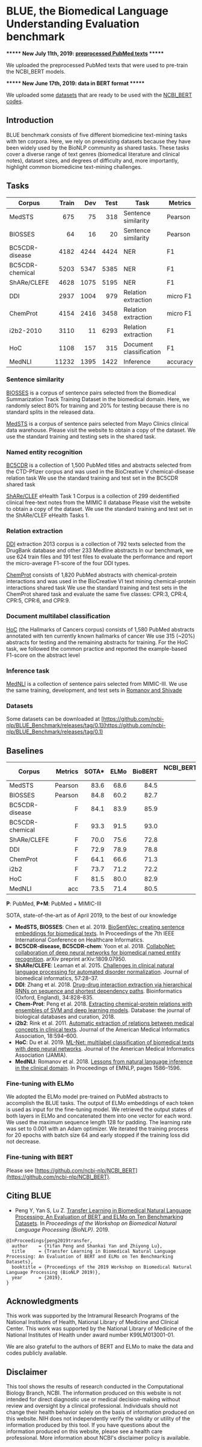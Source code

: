 # BLUE, the Biomedical Language Understanding Evaluation benchmark

**\*\*\*\*\* New July 11th, 2019: [preprocessed PubMed texts](https://github.com/ncbi-nlp/NCBI_BERT/blob/master/README.md#pubmed) \*\*\*\*\***

We uploaded the preprocessed PubMed texts that were used to pre-train the NCBI_BERT models.

**\*\*\*\*\* New June 17th, 2019: data in BERT format \*\*\*\*\***

We uploaded some [datasets](https://github.com/ncbi-nlp/BLUE_Benchmark/releases/tag/0.1) that are ready to be used with the [NCBI_BERT codes](https://github.com/ncbi-nlp/NCBI_BERT).

## Introduction

BLUE benchmark consists of five different biomedicine text-mining tasks with ten corpora.
Here, we rely on preexisting datasets because they have been widely used by the BioNLP community as shared tasks.
These tasks cover a diverse range of text genres (biomedical literature and clinical notes), dataset sizes, and degrees of difficulty and, more importantly, highlight common biomedicine text-mining challenges.

## Tasks

| Corpus          | Train |  Dev | Test | Task                    | Metrics             | Domain     |
|-----------------|------:|-----:|-----:|-------------------------|---------------------|------------|
| MedSTS          |   675 |   75 |  318 | Sentence similarity     | Pearson             | Clinical   |
| BIOSSES         |    64 |   16 |   20 | Sentence similarity     | Pearson             | Biomedical |
| BC5CDR-disease  |  4182 | 4244 | 4424 | NER                     | F1                  | Biomedical |
| BC5CDR-chemical |  5203 | 5347 | 5385 | NER                     | F1                  | Biomedical |
| ShARe/CLEFE     |  4628 | 1075 | 5195 | NER                     | F1                  | Clinical   |
| DDI             |  2937 | 1004 |  979 | Relation extraction     | micro F1            | Biomedical |
| ChemProt        |  4154 | 2416 | 3458 | Relation extraction     | micro F1            | Biomedical |
| i2b2-2010       |  3110 |   11 | 6293 | Relation extraction     | F1                  | Clinical   |
| HoC             |  1108 |  157 |  315 | Document classification | F1                  | Biomedical |
| MedNLI          | 11232 | 1395 | 1422 | Inference               | accuracy            | Clinical   |


### Sentence similarity

[BIOSSES](http://tabilab.cmpe.boun.edu.tr/BIOSSES/) is a corpus of sentence pairs selected from the Biomedical Summarization Track Training Dataset in the biomedical domain.
Here, we randomly select 80% for training and 20% for testing because there is no standard splits in the released data.

[MedSTS](https://mayoclinic.pure.elsevier.com/en/publications/medsts-a-resource-for-clinical-semantic-textual-similarity) is a corpus of sentence pairs selected from Mayo Clinics clinical data warehouse.
Please visit the website to obtain a copy of the dataset.
We use the standard training and testing sets in the shared task.

### Named entity recognition

[BC5CDR](https://biocreative.bioinformatics.udel.edu/tasks/biocreative-v/track-3-cdr/) is a collection of 1,500 PubMed titles and abstracts selected from the CTD-Pfizer corpus and was used in the BioCreative V chemical-disease relation task
We use the standard training and test set in the BC5CDR shared task

[ShARe/CLEF](https://physionet.org/works/ShAReCLEFeHealth2013/) eHealth Task 1 Corpus is a collection of 299 deidentified clinical free-text notes from the MIMIC II database
Please visit the website to obtain a copy of the dataset.
We use the standard training and test set in the ShARe/CLEF eHealth Tasks 1.

### Relation extraction

[DDI](http://labda.inf.uc3m.es/ddicorpus) extraction 2013 corpus is a collection of 792 texts selected from the DrugBank database and other 233 Medline abstracts
In our benchmark, we use 624 train files and 191 test files to evaluate the performance and report the micro-average F1-score of the four DDI types.

[ChemProt](https://biocreative.bioinformatics.udel.edu/news/corpora/) consists of 1,820 PubMed abstracts with chemical-protein interactions and was used in the BioCreative VI text mining chemical-protein interactions shared task
We use the standard training and test sets in the ChemProt shared task and evaluate the same five classes: CPR:3, CPR:4, CPR:5, CPR:6, and CPR:9.

### Document multilabel classification

[HoC](https://www.cl.cam.ac.uk/~sb895/HoC.html) (the Hallmarks of Cancers corpus) consists of 1,580 PubMed abstracts annotated with ten currently known hallmarks of cancer
We use 315 (~20%) abstracts for testing and the remaining abstracts for training. For the HoC task, we followed the common practice and reported the example-based F1-score on the abstract level

### Inference task

[MedNLI](https://physionet.org/physiotools/mimic-code/mednli/) is a collection of sentence pairs selected from MIMIC-III. We use the same training, development,
and test sets in [Romanov and Shivade](https://www.aclweb.org/anthology/D18-1187)

### Datasets

Some datasets can be downloaded at [https://github.com/ncbi-nlp/BLUE_Benchmark/releases/tag/0.1](https://github.com/ncbi-nlp/BLUE_Benchmark/releases/tag/0.1)

## Baselines

| Corpus          | Metrics | SOTA* | ELMo | BioBERT | NCBI_BERT(base) (P) | NCBI_BERT(base) (P+M) | NCBI_BERT(large) (P) | NCBI_BERT(large) (P+M) |
|-----------------|--------:|------:|-----:|--------:|--------------------:|----------------------:|---------------------:|-----------------------:|
| MedSTS          | Pearson |  83.6 | 68.6 |    84.5 |                84.5 |                  84.8 |                 84.6 |                   83.2 |
| BIOSSES         | Pearson |  84.8 | 60.2 |    82.7 |                89.3 |                  91.6 |                 86.3 |                   75.1 |
| BC5CDR-disease  |       F |  84.1 | 83.9 |    85.9 |                86.6 |                  85.4 |                 82.9 |                   83.8 |
| BC5CDR-chemical |       F |  93.3 | 91.5 |    93.0 |                93.5 |                  92.4 |                 91.7 |                   91.1 |
| ShARe/CLEFE     |       F |  70.0 | 75.6 |    72.8 |                75.4 |                  77.1 |                 72.7 |                   74.4 |
| DDI             |       F |  72.9 | 78.9 |    78.8 |                78.1 |                  79.4 |                 79.9 |                   76.3 |
| ChemProt        |       F |  64.1 | 66.6 |    71.3 |                72.5 |                  69.2 |                 74.4 |                   65.1 |
| i2b2            |       F |  73.7 | 71.2 |    72.2 |                74.4 |                  76.4 |                 73.3 |                   73.9 |
| HoC             |       F |  81.5 | 80.0 |    82.9 |                85.3 |                  83.1 |                 87.3 |                   85.3 |
| MedNLI          |     acc |  73.5 | 71.4 |    80.5 |                82.2 |                  84.0 |                 81.5 |                   83.8 |

**P**: PubMed, **P+M**: PubMed + MIMIC-III

SOTA, state-of-the-art as of April 2019, to the best of our knowledge

* **MedSTS, BIOSSES**: Chen et al. 2019. [BioSentVec: creating sentence embeddings for biomedical texts](https://arxiv.org/abs/1810.09302v2). In Proceedings of the 7th IEEE International Conference on Healthcare Informatics.
* **BC5CDR-disease, BC5CDR-chem**: Yoon et al. 2018. [CollaboNet: collaboration of deep neural networks for biomedical named entity recognition](https://arxiv.org/abs/1809.07950v1). arXiv preprint arXiv:1809.07950.
* **ShARe/CLEFE**: Leaman et al. 2015. [Challenges in clinical natural language processing for automated disorder normalization](https://www.sciencedirect.com/science/article/pii/S1532046415001501?via%3Dihub). Journal of biomedical informatics, 57:28–37.
* **DDI**: Zhang et al. 2018. [Drug-drug interaction extraction via hierarchical RNNs on sequence and shortest dependency paths](https://academic.oup.com/bioinformatics/article/34/5/828/4565590). Bioinformatics (Oxford, England), 34:828–835.
* **Chem-Prot**: Peng et al. 2018. [Extracting chemical-protein relations with ensembles of SVM and deep learning models](https://academic.oup.com/database/article/doi/10.1093/database/bay073/5055578). Database: the journal of biological
databases and curation, 2018.
* **i2b2**: Rink et al. 2011. [Automatic extraction of relations between medical concepts in clinical texts](https://academic.oup.com/jamia/article/18/5/594/833364). Journal of the American Medical Informatics Association, 18:594–600.
* **HoC**: Du et al. 2019. [ML-Net: multilabel classification of biomedical texts with deep neural networks](https://arxiv.org/abs/1811.05475v2). Journal of the American Medical Informatics Association (JAMIA).
* **MedNLI**: Romanov et al. 2018. [Lessons from natural language inference in the clinical domain](https://www.aclweb.org/anthology/D18-1187). In Proceedings of EMNLP, pages 1586–1596.



### Fine-tuning with ELMo

We adopted the ELMo model pre-trained on PubMed abstracts to accomplish the BLUE tasks.
The output of ELMo embeddings of each token is used as input for the fine-tuning model. 
We retrieved the output states of both layers in ELMo and concatenated them into one vector for each word. We used the maximum sequence length 128 for padding. 
The learning rate was set to 0.001 with an Adam optimizer.
We iterated the training process for 20 epochs with batch size 64 and early stopped if the training loss did not decrease.

### Fine-tuning with BERT

Please see [https://github.com/ncbi-nlp/NCBI_BERT](https://github.com/ncbi-nlp/NCBI_BERT).


## Citing BLUE

*  Peng Y, Yan S, Lu Z. [Transfer Learning in Biomedical Natural Language Processing: An
Evaluation of BERT and ELMo on Ten Benchmarking Datasets](https://arxiv.org/abs/1906.05474). In *Proceedings of the Workshop on Biomedical Natural Language Processing (BioNLP)*. 2019.

```
@InProceedings{peng2019transfer,
  author    = {Yifan Peng and Shankai Yan and Zhiyong Lu},
  title     = {Transfer Learning in Biomedical Natural Language Processing: An Evaluation of BERT and ELMo on Ten Benchmarking Datasets},
  booktitle = {Proceedings of the 2019 Workshop on Biomedical Natural Language Processing (BioNLP 2019)},
  year      = {2019},
}
```

## Acknowledgments

This work was supported by the Intramural Research Programs of the National Institutes of Health, National Library of
Medicine and Clinical Center. This work was supported by the National Library of Medicine of the National Institutes of Health under award number K99LM013001-01.

We are also grateful to the authors of BERT and ELMo to make the data and codes publicly available.

## Disclaimer

This tool shows the results of research conducted in the Computational Biology Branch, NCBI. The information produced
on this website is not intended for direct diagnostic use or medical decision-making without review and oversight
by a clinical professional. Individuals should not change their health behavior solely on the basis of information
produced on this website. NIH does not independently verify the validity or utility of the information produced
by this tool. If you have questions about the information produced on this website, please see a health care
professional. More information about NCBI's disclaimer policy is available.
